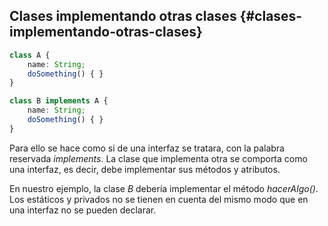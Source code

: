 ## Clases implementando otras clases {#clases-implementando-otras-clases}

```ts
class A {
    name: String;
    doSomething() { }
}

class B implements A {
    name: String;
    doSomething() { }
}
```

Para ello se hace como si de una interfaz se tratara, con la palabra reservada _implements_. La clase que implementa otra se comporta como una interfaz, es decir, debe implementar sus métodos y atributos.

En nuestro ejemplo, la clase _B_ debería implementar el método _hacerAlgo()_. Los estáticos y privados no se tienen en cuenta del mismo modo que en una interfaz no se pueden declarar.